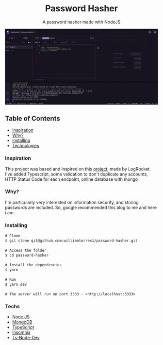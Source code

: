 <h1 align="center">Password Hasher
</h1>
<p align="center">A password hasher made with NodeJS</p>

![Demonstration](assets/demonstration.gif)

## Table of Contents
- [Inspiration](#inspiration)
- [Why?](#why?)
- [Installing](#installing)
- [Technologies](#techs)
### Inspiration

This project was based and inspired on this [project](https://blog.logrocket.com/building-a-password-hasher-in-node-js/), made by LogRocket. I've added Typescript, some validation to don't duplicate any accounts, HTTP Status Code for each endpoint, online database with mongo
### Why?

I'm particularly very interested on information security, and storing passwords are included. So, google recommended this blog to me and here i am.

### Installing

```shell
# Clone
$ git clone git@github.com:williamtorres1/password-hasher.git

# Access the folder
$ cd password-hasher

# Install the dependencies
$ yarn

# Run
$ yarn dev

# The server will run on port 3333 - <http://localhost:3333>

```
### Techs

- [Node.JS](nodejs.org)
- [MongoDB](www.mongodb.com)
- [TypeScript](www.typescriptlang.org)
- [Insomnia](insomnia.rest)
- [Ts-Node-Dev](github.com/wclr/ts-node-dev)
